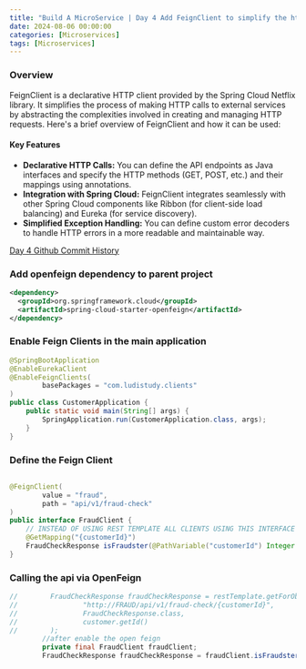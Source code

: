 ```yaml
---
title: "Build A MicroService | Day 4 Add FeignClient to simplify the http call to external service"
date: 2024-08-06 00:00:00
categories: [Microservices]
tags: [Microservices]
---
```


### Overview
FeignClient is a declarative HTTP client provided by the Spring Cloud Netflix library. It simplifies the process of 
making HTTP calls to external services by abstracting the complexities involved in creating and managing HTTP requests. 
Here's a brief overview of FeignClient and how it can be used:

#### Key Features
- **Declarative HTTP Calls:** You can define the API endpoints as Java interfaces and specify the HTTP methods (GET, POST,
etc.) and their mappings using annotations.
- **Integration with Spring Cloud:** FeignClient integrates seamlessly with other Spring Cloud components like Ribbon 
(for client-side load balancing) and Eureka (for service discovery).
- **Simplified Exception Handling:** You can define custom error decoders to handle HTTP errors in a more readable and
maintainable way.


[Day 4 Github Commit History](https://github.com/TLzzs/microservices/commit/f862636307891649356ca112aaefa8729b2b60d8#diff-e1752feb8aeae799db63a59973ac2029cdd1e75ab72c3e4061af5afd5d3f9ef9)


### Add openfeign dependency to parent project

```xml
<dependency>
  <groupId>org.springframework.cloud</groupId>
  <artifactId>spring-cloud-starter-openfeign</artifactId>
</dependency>
```

### Enable Feign Clients in the main application

```java
@SpringBootApplication
@EnableEurekaClient
@EnableFeignClients(
        basePackages = "com.ludistudy.clients"
)
public class CustomerApplication {
    public static void main(String[] args) {
        SpringApplication.run(CustomerApplication.class, args);
    }
}
```


### Define the Feign Client

```java

@FeignClient(
        value = "fraud",
        path = "api/v1/fraud-check"
)
public interface FraudClient {
    // INSTEAD OF USING REST TEMPLATE ALL CLIENTS USING THIS INTERFACE to call api
    @GetMapping("{customerId}")
    FraudCheckResponse isFraudster(@PathVariable("customerId") Integer customerId);
}
```

### Calling the api via OpenFeign

```java
//        FraudCheckResponse fraudCheckResponse = restTemplate.getForObject(
//                "http://FRAUD/api/v1/fraud-check/{customerId}",
//                FraudCheckResponse.class,
//                customer.getId()
//        );
        //after enable the open feign
        private final FraudClient fraudClient;
        FraudCheckResponse fraudCheckResponse = fraudClient.isFraudster(customer.getId());
```
